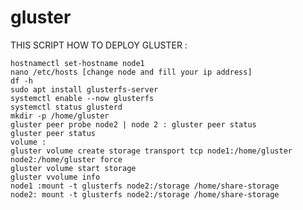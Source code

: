 # gluster

THIS SCRIPT HOW TO DEPLOY GLUSTER :


    hostnamectl set-hostname node1
    nano /etc/hosts [change node and fill your ip address]
    df -h
    sudo apt install glusterfs-server
    systemctl enable --now glusterfs
    systemctl status glusterd
    mkdir -p /home/gluster
    gluster peer probe node2 | node 2 : gluster peer status
    gluster peer status
    volume :
    gluster volume create storage transport tcp node1:/home/gluster node2:/home/gluster force
    gluster volume start storage
    gluster vvolume info
    node1 :mount -t glusterfs node2:/storage /home/share-storage
    node2: mount -t glusterfs node2:/storage /home/share-storage
